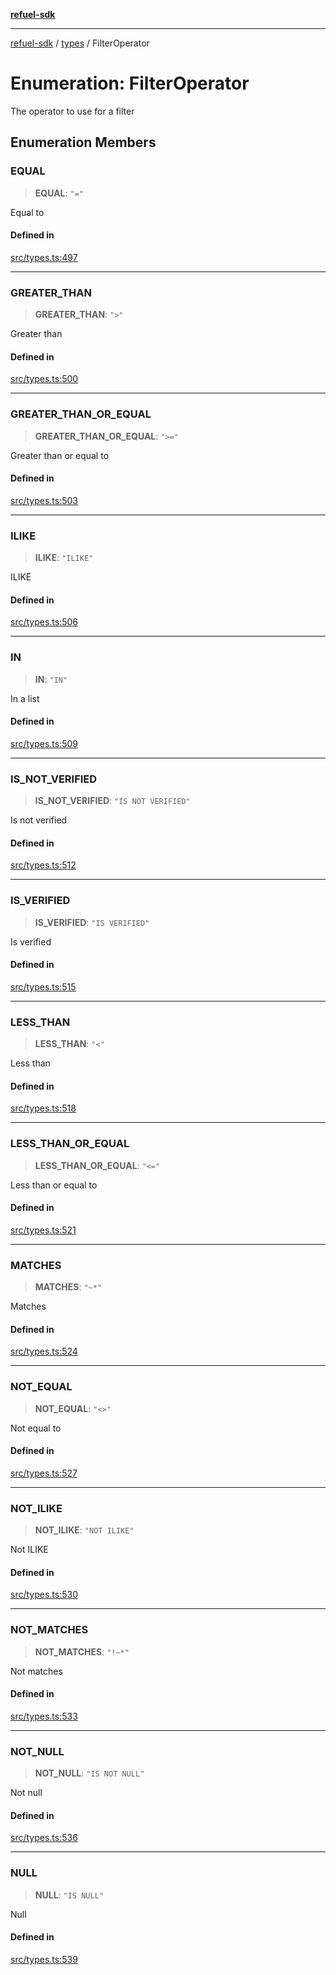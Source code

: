 [**refuel-sdk**](../../README.md)

***

[refuel-sdk](../../modules.md) / [types](../README.md) / FilterOperator

# Enumeration: FilterOperator

The operator to use for a filter

## Enumeration Members

### EQUAL

> **EQUAL**: `"="`

Equal to

#### Defined in

[src/types.ts:497](https://github.com/refuel-ai/refuel-sdk/blob/7a0f1a61ebc96b440ae457740bef10a1f55424fa/src/types.ts#L497)

***

### GREATER\_THAN

> **GREATER\_THAN**: `">"`

Greater than

#### Defined in

[src/types.ts:500](https://github.com/refuel-ai/refuel-sdk/blob/7a0f1a61ebc96b440ae457740bef10a1f55424fa/src/types.ts#L500)

***

### GREATER\_THAN\_OR\_EQUAL

> **GREATER\_THAN\_OR\_EQUAL**: `">="`

Greater than or equal to

#### Defined in

[src/types.ts:503](https://github.com/refuel-ai/refuel-sdk/blob/7a0f1a61ebc96b440ae457740bef10a1f55424fa/src/types.ts#L503)

***

### ILIKE

> **ILIKE**: `"ILIKE"`

ILIKE

#### Defined in

[src/types.ts:506](https://github.com/refuel-ai/refuel-sdk/blob/7a0f1a61ebc96b440ae457740bef10a1f55424fa/src/types.ts#L506)

***

### IN

> **IN**: `"IN"`

In a list

#### Defined in

[src/types.ts:509](https://github.com/refuel-ai/refuel-sdk/blob/7a0f1a61ebc96b440ae457740bef10a1f55424fa/src/types.ts#L509)

***

### IS\_NOT\_VERIFIED

> **IS\_NOT\_VERIFIED**: `"IS NOT VERIFIED"`

Is not verified

#### Defined in

[src/types.ts:512](https://github.com/refuel-ai/refuel-sdk/blob/7a0f1a61ebc96b440ae457740bef10a1f55424fa/src/types.ts#L512)

***

### IS\_VERIFIED

> **IS\_VERIFIED**: `"IS VERIFIED"`

Is verified

#### Defined in

[src/types.ts:515](https://github.com/refuel-ai/refuel-sdk/blob/7a0f1a61ebc96b440ae457740bef10a1f55424fa/src/types.ts#L515)

***

### LESS\_THAN

> **LESS\_THAN**: `"<"`

Less than

#### Defined in

[src/types.ts:518](https://github.com/refuel-ai/refuel-sdk/blob/7a0f1a61ebc96b440ae457740bef10a1f55424fa/src/types.ts#L518)

***

### LESS\_THAN\_OR\_EQUAL

> **LESS\_THAN\_OR\_EQUAL**: `"<="`

Less than or equal to

#### Defined in

[src/types.ts:521](https://github.com/refuel-ai/refuel-sdk/blob/7a0f1a61ebc96b440ae457740bef10a1f55424fa/src/types.ts#L521)

***

### MATCHES

> **MATCHES**: `"~*"`

Matches

#### Defined in

[src/types.ts:524](https://github.com/refuel-ai/refuel-sdk/blob/7a0f1a61ebc96b440ae457740bef10a1f55424fa/src/types.ts#L524)

***

### NOT\_EQUAL

> **NOT\_EQUAL**: `"<>"`

Not equal to

#### Defined in

[src/types.ts:527](https://github.com/refuel-ai/refuel-sdk/blob/7a0f1a61ebc96b440ae457740bef10a1f55424fa/src/types.ts#L527)

***

### NOT\_ILIKE

> **NOT\_ILIKE**: `"NOT ILIKE"`

Not ILIKE

#### Defined in

[src/types.ts:530](https://github.com/refuel-ai/refuel-sdk/blob/7a0f1a61ebc96b440ae457740bef10a1f55424fa/src/types.ts#L530)

***

### NOT\_MATCHES

> **NOT\_MATCHES**: `"!~*"`

Not matches

#### Defined in

[src/types.ts:533](https://github.com/refuel-ai/refuel-sdk/blob/7a0f1a61ebc96b440ae457740bef10a1f55424fa/src/types.ts#L533)

***

### NOT\_NULL

> **NOT\_NULL**: `"IS NOT NULL"`

Not null

#### Defined in

[src/types.ts:536](https://github.com/refuel-ai/refuel-sdk/blob/7a0f1a61ebc96b440ae457740bef10a1f55424fa/src/types.ts#L536)

***

### NULL

> **NULL**: `"IS NULL"`

Null

#### Defined in

[src/types.ts:539](https://github.com/refuel-ai/refuel-sdk/blob/7a0f1a61ebc96b440ae457740bef10a1f55424fa/src/types.ts#L539)
